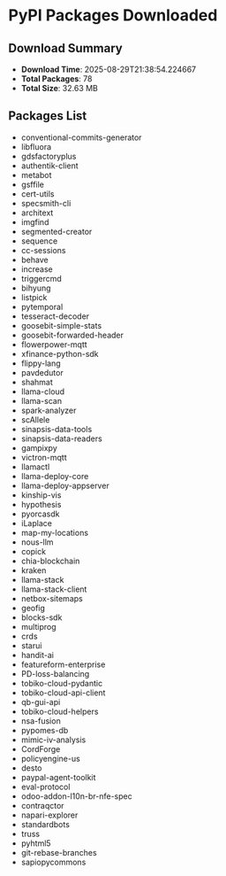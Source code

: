 # PyPI Packages Downloaded

## Download Summary
- **Download Time**: 2025-08-29T21:38:54.224667
- **Total Packages**: 78
- **Total Size**: 32.63 MB

## Packages List
- conventional-commits-generator
- libfluora
- gdsfactoryplus
- authentik-client
- metabot
- gsffile
- cert-utils
- specsmith-cli
- architext
- imgfind
- segmented-creator
- sequence
- cc-sessions
- behave
- increase
- triggercmd
- bihyung
- listpick
- pytemporal
- tesseract-decoder
- goosebit-simple-stats
- goosebit-forwarded-header
- flowerpower-mqtt
- xfinance-python-sdk
- flippy-lang
- pavdedutor
- shahmat
- llama-cloud
- llama-scan
- spark-analyzer
- scAllele
- sinapsis-data-tools
- sinapsis-data-readers
- gampixpy
- victron-mqtt
- llamactl
- llama-deploy-core
- llama-deploy-appserver
- kinship-vis
- hypothesis
- pyorcasdk
- iLaplace
- map-my-locations
- nous-llm
- copick
- chia-blockchain
- kraken
- llama-stack
- llama-stack-client
- netbox-sitemaps
- geofig
- blocks-sdk
- multiprog
- crds
- starui
- handit-ai
- featureform-enterprise
- PD-loss-balancing
- tobiko-cloud-pydantic
- tobiko-cloud-api-client
- qb-gui-api
- tobiko-cloud-helpers
- nsa-fusion
- pypomes-db
- mimic-iv-analysis
- CordForge
- policyengine-us
- desto
- paypal-agent-toolkit
- eval-protocol
- odoo-addon-l10n-br-nfe-spec
- contraqctor
- napari-explorer
- standardbots
- truss
- pyhtml5
- git-rebase-branches
- sapiopycommons
